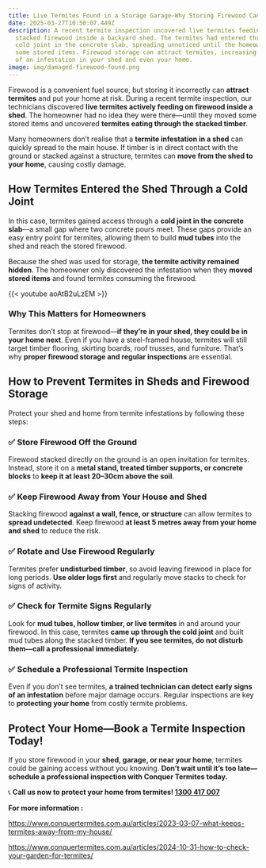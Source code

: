 ```yaml
---
title: Live Termites Found in a Storage Garage—Why Storing Firewood Can Attract Them
date: 2025-03-27T10:50:07.449Z
description: A recent termite inspection uncovered live termites feeding on
  stacked firewood inside a backyard shed. The termites had entered through a
  cold joint in the concrete slab, spreading unnoticed until the homeowner moved
  some stored items. Firewood storage can attract termites, increasing the risk
  of an infestation in your shed and even your home.
image: img/damaged-firewood-found.png
---
```



Firewood is a convenient fuel source, but storing it incorrectly can **attract termites** and put your home at risk. During a recent termite inspection, our technicians discovered **live termites actively feeding on firewood inside a shed**. The homeowner had no idea they were there—until they moved some stored items and uncovered **termites eating through the stacked timber**.

Many homeowners don’t realise that a **termite infestation in a shed** can quickly spread to the main house. If timber is in direct contact with the ground or stacked against a structure, termites can **move from the shed to your home**, causing costly damage.

## **How Termites Entered the Shed Through a Cold Joint**

In this case, termites gained access through a **cold joint in the concrete slab**—a small gap where two concrete pours meet. These gaps provide an easy entry point for termites, allowing them to build **mud tubes** into the shed and reach the stored firewood.

Because the shed was used for storage, **the termite activity remained hidden**. The homeowner only discovered the infestation when they **moved stored items** and found termites consuming the firewood.

{{< youtube aoAtB2uLzEM >}}

### **Why This Matters for Homeowners**

Termites don’t stop at firewood—**if they’re in your shed, they could be in your home next**. Even if you have a steel-framed house, termites will still target timber flooring, skirting boards, roof trusses, and furniture. That’s why **proper firewood storage and regular inspections** are essential.

## **How to Prevent Termites in Sheds and Firewood Storage**

Protect your shed and home from termite infestations by following these steps:

### ✅ **Store Firewood Off the Ground**

Firewood stacked directly on the ground is an open invitation for termites. Instead, store it on a **metal stand, treated timber supports, or concrete blocks** to **keep it at least 20–30cm above the soil**.

### ✅ **Keep Firewood Away from Your House and Shed**

Stacking firewood **against a wall, fence, or structure** can allow termites to **spread undetected**. Keep firewood **at least 5 metres away from your home and shed** to reduce the risk.

### ✅ **Rotate and Use Firewood Regularly**

Termites prefer **undisturbed timber**, so avoid leaving firewood in place for long periods. **Use older logs first** and regularly move stacks to check for signs of activity.

### ✅ **Check for Termite Signs Regularly**

Look for **mud tubes, hollow timber, or live termites** in and around your firewood. In this case, termites **came up through the cold joint** and built mud tubes along the stacked timber. **If you see termites, do not disturb them—call a professional immediately.**

### ✅ **Schedule a Professional Termite Inspection**

Even if you don’t see termites, **a trained technician can detect early signs of an infestation** before major damage occurs. Regular inspections are key to **protecting your home** from costly termite problems.

## **Protect Your Home—Book a Termite Inspection Today!**

If you store firewood in your **shed, garage, or near your home**, termites could be gaining access without you knowing. **Don’t wait until it’s too late—schedule a professional inspection with Conquer Termites today.**

📞 **Call us now to protect your home from termites! [1300 417 007](tel:1300417007)**

**For more information :** 

<https://www.conquertermites.com.au/articles/2023-03-07-what-keeps-termites-away-from-my-house/>

<https://www.conquertermites.com.au/articles/2024-10-31-how-to-check-your-garden-for-termites/>